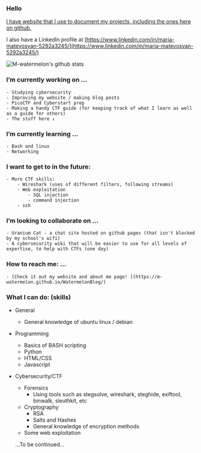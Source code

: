 ### Hello
[I have website that I use to document my projects, including the ones here on github.](https://m-watermelon.github.io/WatermelonBlog/)

I also have a LinkedIn profile at [https://www.linkedin.com/in/maria-matevosyan-5292a3245/](https://www.linkedin.com/in/maria-matevosyan-5292a3245/)

![M-watermelon's github stats](https://github-readme-stats.vercel.app/api?username=M-watermelon&show_icons=true&theme=radical)
### I’m currently working on ...
    - Studying cybersecurity
    - Improving my website / making blog posts
    - PicoCTF and Cyberstart prep
    - Making a handy CTF guide (for keeping track of what I learn as well as a guide for others)
    - The stuff here ↓

### I’m currently learning ...
    - Bash and linux
    - Networking
    
### I want to get to in the future:
    - More CTF skills:
        - Wireshark (uses of different filters, following streams)
        - Web exploitation 
            - SQL injection
            - command injection
        - ssh

### I’m looking to collaborate on ...
    - Uranium Cat - a chat site hosted on github pages (that isn't blocked by my school's wifi)
    - A cybersecurity wiki that will be easier to use for all levels of expertise, to help with CTFs (one day)

### How to reach me: ...
    - [Check it out my website and about me page! ](https://m-watermelon.github.io/WatermelonBlog/)
    
### What I can do: (skills)

- General
    - General knowledge of ubuntu linux / debian
    
- Programming
    - Basics of BASH scripting
    - Python
    - HTML/CSS
    - Javascript
    
 - Cybersecurity/CTF
    - Forensics
        - Using tools such as stegsolve, wireshark, steghide, exiftool, binwalk, sleuthkit, etc
    - Cryptography
        - RSA
        - Salts and Hashes
        - General knowledge of encryption methods
    - Some web exploitation
 
    
   ...To be continued...
